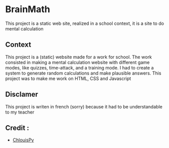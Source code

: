 # BrainMath
This project is a static web site, realized in a school context, it is a site to do mental calculation 

## Context 
This project is a (static) website made for a work for school. The work consisted in making a mental calculation website with different game modes, like quizzes, time-attack, and a training mode. I had to create a system to generate random calculations and make plausible answers. This project was to make me work on HTML, CSS and Javascript

## Disclamer 
This project is writen in french (sorry) because it had to be understandable to my teacher

## Credit :
- [ChlouisPy](https://github.com/ChlouisPy/)
